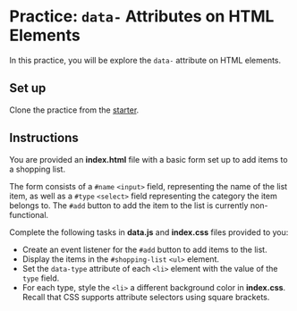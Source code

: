 # Practice: `data-` Attributes on HTML Elements

In this practice, you will be explore the `data-` attribute on HTML elements.

## Set up

Clone the practice from the [starter].

## Instructions

You are provided an __index.html__ file with a basic form set up to add items
to a shopping list.

The form consists of a `#name` `<input>` field, representing the name of the
list item, as well as a `#type` `<select>` field representing the category the
item belongs to. The `#add` button to add the item to the list is currently
non-functional.

Complete the following tasks in __data.js__ and __index.css__ files provided
to you:

- Create an event listener for the `#add` button to add items to the list.
- Display the items in the `#shopping-list` `<ul>` element.
- Set the `data-type` attribute of each `<li>` element with the value of the
  `type` field.
- For each type, style the `<li>` a different background color in __index.css__.
  Recall that CSS supports attribute selectors using square brackets.


[starter]: https://github.com/appacademy/practice-for-week-09-data-on-elements